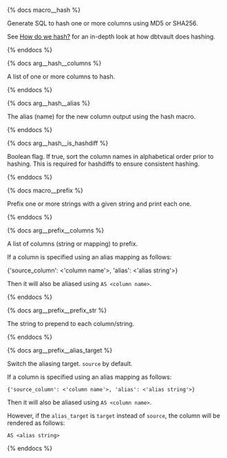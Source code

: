 {% docs macro__hash %}

Generate SQL to hash one or more columns using MD5 or SHA256. 

See [How do we hash?](https://dbtvault.readthedocs.io/en/latest/best_practices/#how-do-we-hash) for an in-depth look at how dbtvault does hashing. 

{% enddocs %}


{% docs arg__hash__columns %}

A list of one or more columns to hash. 

{% enddocs %}


{% docs arg__hash__alias %}

The alias (name) for the new column output using the hash macro. 

{% enddocs %}


{% docs arg__hash__is_hashdiff %}

Boolean flag. If true, sort the column names in alphabetical order prior to hashing.
This is required for hashdiffs to ensure consistent hashing.

{% enddocs %}




{% docs macro__prefix %}

Prefix one or more strings with a given string and print each one.

{% enddocs %}


{% docs arg__prefix__columns %}

A list of columns (string or mapping) to prefix.

If a column is specified using an alias mapping as follows:

{'source_column': <'column name'>, 'alias': <'alias string'>}

Then it will also be aliased using `AS <column name>`.

{% enddocs %}


{% docs arg__prefix__prefix_str %}

The string to prepend to each column/string. 

{% enddocs %}



{% docs arg__prefix__alias_target %}

Switch the aliasing target. `source` by default.

If a column is specified using an alias mapping as follows:

`{'source_column': <'column name'>, 'alias': <'alias string'>}`

Then it will also be aliased using `AS <column name>`.

However, if the `alias_target` is `target` instead of `source`, the column will be rendered as follows:

`AS <alias string>`

{% enddocs %}